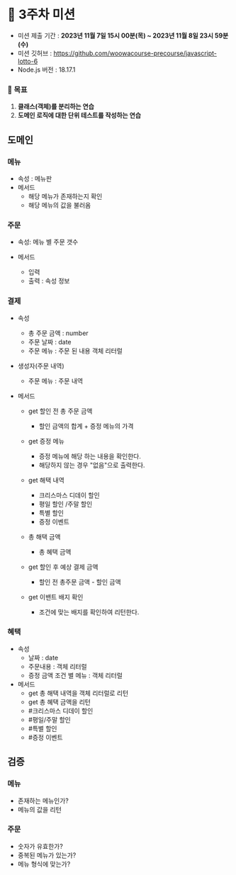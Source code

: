 # 🎯 3주차 미션

- 미션 제출 기간 : **2023년 11월 7일 15시 00분(목) ~ 2023년 11월 8일 23시 59분(수)**
- 미션 깃허브 : https://github.com/woowacourse-precourse/javascript-lotto-6
- Node.js 버전 : 18.17.1

### 🎯 목표

1. **클래스(객체)를 분리하는 연습**
2. **도메인 로직에 대한 단위 테스트를 작성하는 연습**



## 도메인

### 메뉴

- 속성 : 메뉴판
- 메서드
  - 해당 메뉴가 존재하는지 확인
  - 해당 메뉴의 값을 불러옴

### 주문

- 속성: 메뉴 별 주문 갯수

- 메서드
  - 입력
  - 출력 : 속성 정보 



### 결제

- 속성
  - 총 주문 금액 : number
  - 주문 날짜 : date
  - 주문 메뉴 : 주문 된 내용 객체 리터럴
- 생성자(주문 내역)
  - 주문 메뉴 : 주문 내역



- 메서드

  - get 할인 전 총 주문 금액
    - 할인 금액의 합계 + 증정 메뉴의 가격

  - get 증정 메뉴
    - 증정 메뉴에 해당 하는 내용을 확인한다.
    - 해당하지 않는 경우 "없음"으로 출력한다.
  - get 해택 내역
    - 크리스마스 디데이 할인
    - 평일 할인 /주말 할인
    - 특별 할인
    - 증정 이벤트
  - 총 해택 금액
    - 총 혜택 금액
  - get 할인 후 예상 결제 금액
    - 할인 전 총주문 금액 - 할인 금액
  - get 이밴트 배지 확인
    - 조건에 맞는 배지를 확인하여 리턴한다.



### 혜택

- 속성
  - 날짜 : date
  - 주문내용 : 객체 리터럴
  - 증정 금액 조건 별 메뉴 : 객체 리터럴
- 메서드
  - get 총 해택 내역을 객체 리터럴로 리턴
  - get 총 혜택 금액을 리턴
  - #크리스마스 디데이 할인
  - #평일/주말 할인
  - #특별 할인
  - #증정 이벤트



## 검증

### 메뉴

- 존재하는 메뉴인가?
- 메뉴의 값을 리턴



### 주문

- 숫자가 유효한가?
- 중복된 메뉴가 있는가?
- 메뉴 형식에 맞는가?